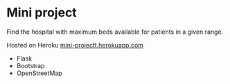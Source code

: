 # Mini project
Find the hospital with maximum beds available for patients in a given range.

Hosted on Heroku
[mini-projectt.herokuapp.com](https://mini-projectt.herokuapp.com/)

* Flask
* Bootstrap
* OpenStreetMap

